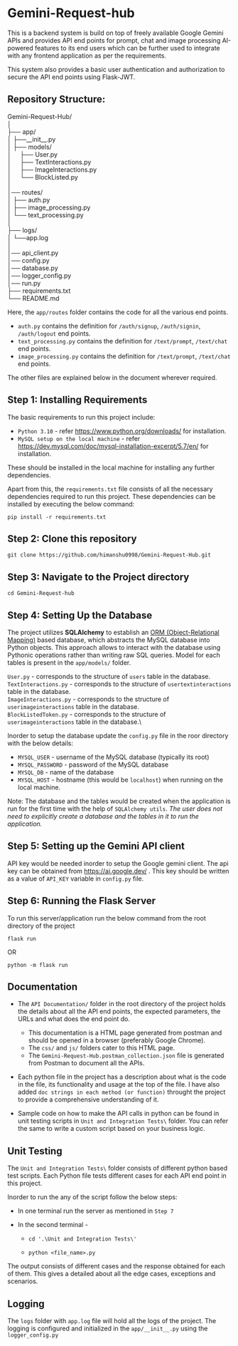 <h1>Gemini-Request-hub</h1>

This is a backend system is build on top of freely available Google Gemini APIs and provides API end points for prompt, chat and image processing AI-powered features to its end users which can be further used to integrate with any frontend application as per the requirements.

This system also provides a basic user authentication and authorization to secure the API end points using Flask-JWT.

<h2>Repository Structure:</h2>

Gemini-Request-Hub/\
│\
├── app/\
│   ├──\_\_init\_\_.py\
│   ├── models/\
│             &nbsp;&nbsp;&nbsp;&nbsp;├── User.py\
│             &nbsp;&nbsp;&nbsp;&nbsp;├── TextInteractions.py\
│             &nbsp;&nbsp;&nbsp;&nbsp;├── ImageInteractions.py\
│             &nbsp;&nbsp;&nbsp;&nbsp;└── BlockListed.py\
│\
│── routes/\
│          ├── auth.py\
│          ├── image_processing.py\
│          └── text_processing.py\
│\
├── logs/\
│   └──app.log\
│\
│── api_client.py\
│── config.py\
│── database.py\
│── logger_config.py\
│── run.py\
├── requirements.txt\
└── README.md

Here, the ```app/routes``` folder contains the code for all the various end points.

+ ```auth.py``` contains the definition for ```/auth/signup```, ```/auth/signin```, ```/auth/logout``` end points.
+ ```text_processing.py``` contains the definition for ```/text/prompt```, ```/text/chat``` end points.
+ ```image_processing.py``` contains the definition for ```/text/prompt```, ```/text/chat``` end points.

The other files are explained below in the document wherever required. 

<h2>Step 1: Installing Requirements</h2>

The basic requirements to run this project include:

+ ```Python 3.10``` - refer https://www.python.org/downloads/ for installation.
+ ```MySQL setup on the local machine``` - refer https://dev.mysql.com/doc/mysql-installation-excerpt/5.7/en/ for installation.

These should be installed in the local machine for installing any further dependencies.

Apart from this, the ```requirements.txt``` file consists of all the necessary dependencies required to run this project. These dependencies can be installed by executing the below command:

```pip install -r requirements.txt```

<h2>Step 2: Clone this repository</h2>

```git clone https://github.com/himanshu0998/Gemini-Request-Hub.git```

<h2>Step 3: Navigate to the Project directory</h2>

```cd Gemini-Request-hub```

<h2>Step 4: Setting Up the Database</h2>

The project utilizes <b>SQLAlchemy</b> to establish an <u>ORM (Object-Relational Mapping)</u> based database, which abstracts the MySQL database into Python objects. This approach allows to interact with the database using Pythonic operations rather than writing raw SQL queries. Model for each tables is present in the ```app/models/``` folder.

```User.py``` - corresponds to the structure of ```users``` table in the database.\
```TextInteractions.py``` - corresponds to the structure of ```usertextinteractions``` table in the database.\
```ImageInteractions.py``` - corresponds to the structure of ```userimageinteractions``` table in the database.\
```BlockListedToken.py``` - corresponds to the structure of ```userimageinteractions``` table in the database.\

Inorder to setup the database update the ```config.py``` file in the roor directory with the below details:
+ ```MYSQL_USER``` - username of the MySQL database (typically its root)
+ ```MYSQL_PASSWORD``` - password of the MySQL database
+ ```MYSQL_DB``` - name of the database
+ ```MYSQL_HOST``` - hostname (this would be ```localhost```) when running on the local machine.

Note: The database and the tables would be created when the application is run for the first time with the help of ```SQLAlchemy utils```. <i>The user does not need to explicitly create a database and the tables in it to run the application.</i> 

<h2>Step 5: Setting up the Gemini API client</h2>

API key would be needed inorder to setup the Google gemini client. The api key can be obtained from https://ai.google.dev/ .
This key should be written as a value of ```API_KEY``` variable in ```config.py``` file.

<h2>Step 6: Running the Flask Server</h2>

To run this server/application run the below command from the root directory of the project

```flask run```

OR

```python -m flask run```

<h2>Documentation</h2>

+ The ```API Documentation/``` folder in the root directory of the project holds the details about all the API end points, the expected parameters, the URLs and what does the end point do.
    + This documentation is a HTML page generated from postman and should be opened in a browser (preferably Google Chrome).
    + The ```css/``` and ```js/``` folders cater to this HTML page.
    + The ```Gemini-Request-Hub.postman_collection.json``` file is generated from Postman to document all the APIs.

+ Each python file in the project has a description about what is the code in the file, its functionality and usage at the top of the file. I have also added ```doc strings in each method (or function)``` throught the project to provide a comprehensive understanding of it.

+ Sample code on how to make the API calls in python can be found in unit testing scripts in ```Unit and Integration Tests\``` folder. You can refer the same to write a custom script based on your business logic.

<h2>Unit Testing</h2>

The ```Unit and Integration Tests\``` folder consists of different python based test scripts. Each Python file tests different cases for each API end point in this project.

Inorder to run the any of the script follow the below steps:

+ In one terminal run the server as mentioned in ```Step 7```

+ In the second terminal - 

    + ```cd '.\Unit and Integration Tests\'```

    + ```python <file_name>.py```

The output consists of different cases and the response obtained for each of them. This gives a detailed about all the edge cases, exceptions and scenarios.

<h2>Logging</h2>

The ```logs``` folder with ```app.log``` file will hold all the logs of the project. The logging is configured and initialized in the ```app/__init__.py``` using the ```logger_config.py```
